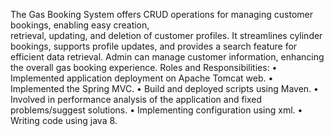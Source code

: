 The Gas Booking System offers CRUD operations for managing customer bookings, enabling easy creation,   
  retrieval, updating, and deletion of customer profiles. It streamlines cylinder bookings, supports profile 
  updates, and provides a search feature for efficient data retrieval. Admin can manage customer information, 
  enhancing the overall gas booking experience.
  Roles and Responsibilities: 
•	Implemented application deployment on Apache Tomcat web. 
•	Implemented the Spring MVC.
•	Build and deployed scripts using Maven. 
•	Involved in performance analysis of the application and fixed problems/suggest solutions.
•	Implementing configuration using xml.
•	Writing code using java 8.
